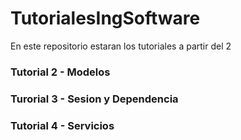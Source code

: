 # TutorialesIngSoftware

En este repositorio estaran los tutoriales a partir del 2

### Tutorial 2 - Modelos

### Turorial 3 - Sesion y Dependencia

### Tutorial 4 - Servicios
